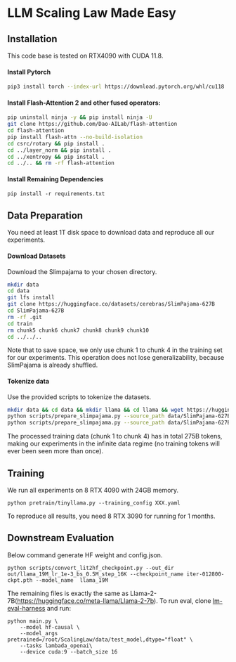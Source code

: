 # LLM Scaling Law Made Easy

## Installation
This code base is tested on RTX4090 with CUDA 11.8.
#### Install Pytorch
```bash
pip3 install torch --index-url https://download.pytorch.org/whl/cu118
```

#### Install Flash-Attention 2 and other fused operators:
```bash
pip uninstall ninja -y && pip install ninja -U
git clone https://github.com/Dao-AILab/flash-attention
cd flash-attention
pip install flash-attn --no-build-isolation
cd csrc/rotary && pip install .
cd ../layer_norm && pip install .
cd ../xentropy && pip install .
cd ../.. && rm -rf flash-attention
```
#### Install Remaining Dependencies
```
pip install -r requirements.txt 
```

## Data Preparation
You need at least 1T disk space to download data and reproduce all our experiments.
#### Download Datasets
Download the Slimpajama to your chosen directory. 
```bash
mkdir data
cd data
git lfs install
git clone https://huggingface.co/datasets/cerebras/SlimPajama-627B
cd SlimPajama-627B
rm -rf .git
cd train
rm chunk5 chunk6 chunk7 chunk8 chunk9 chunk10
cd ../../..
```
Note that to save space, we only use chunk 1 to chunk 4 in the training set for our experiments. This operation does not lose generalizability, because SlimPajama is already shuffled.
#### Tokenize data

Use the provided scripts to tokenize the datasets.
```bash
mkdir data && cd data && mkdir llama && cd llama && wget https://huggingface.co/TinyLlama/TinyLlama-1.1B-intermediate-step-480k-1T/blob/main/tokenizer.model && cd ../..
python scripts/prepare_slimpajama.py --source_path data/SlimPajama-627B --tokenizer_path data/llama  --destination_path data/SP_tokenized --split train --percentage 1.0
python scripts/prepare_slimpajama.py --source_path data/SlimPajama-627B --tokenizer_path data/llama  --destination_path data/SP_tokenized --split validation --percentage 1.0
```
The processed training data (chunk 1 to chunk 4) has in total 275B tokens, making our experiments in the infinite data regime (no training tokens will ever been seen more than once). 

## Training
We run all experiments on 8 RTX 4090 with 24GB memory.
```
python pretrain/tinyllama.py --training_config XXX.yaml
```
To reproduce all results, you need 8 RTX 3090 for running for 1 months.
## Downstream Evaluation
Below command generate HF weight and config.json.
```
python scripts/convert_lit2hf_checkpoint.py --out_dir out/llama_19M_lr_1e-3_bs_0.5M_step_16K --checkpoint_name iter-012800-ckpt.pth --model_name  llama_19M
```
The remaining files is exactly the same as Llama-2-7B(https://huggingface.co/meta-llama/Llama-2-7b).
To run eval, clone [lm-eval-harness](https://github.com/EleutherAI/lm-evaluation-harness) and run:
```
python main.py \
    --model hf-causal \
    --model_args pretrained=/root/ScalingLaw/data/test_model,dtype="float" \
    --tasks lambada_openai\
    --device cuda:9 --batch_size 16
```
